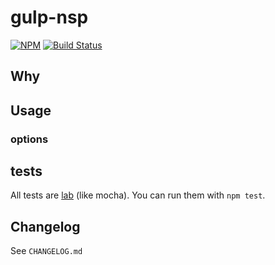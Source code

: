 gulp-nsp
=======================

[![NPM](https://nodei.co/npm/gulp-nsp.png)](https://nodei.co/npm/gulp-nsp/) [![Build Status](https://travis-ci.org/joeybaker/gulp-nsp.png?branch=master)](https://travis-ci.org/joeybaker/gulp-nsp)

## Why

## Usage
### options
## tests
All tests are [lab](https://github.com/spumko/lab) (like mocha). You can run them with `npm test`.

## Changelog
See `CHANGELOG.md`
